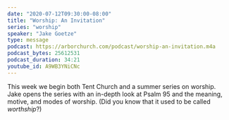 ```yaml
---
date: "2020-07-12T09:30:00-08:00"
title: "Worship: An Invitation"
series: "worship"
speaker: "Jake Goetze"
type: message
podcast: https://arborchurch.com/podcast/worship-an-invitation.m4a
podcast_bytes: 25612531
podcast_duration: 34:21
youtube_id: A9WB3YNiCNc
---
```


This week we begin both Tent Church and a summer series on worship. Jake opens the series with an in-depth look at Psalm 95 and the meaning, motive, and modes of worship. (Did you know that it used to be called *worthship*?)
